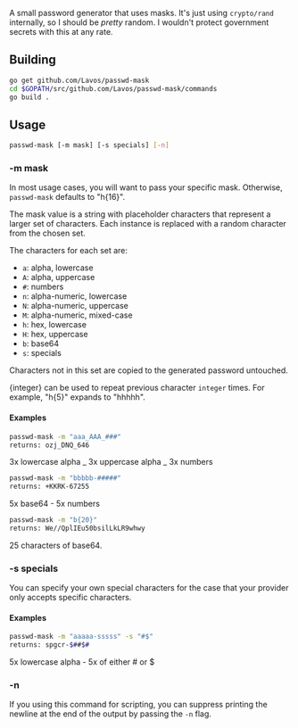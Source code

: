 A small password generator that uses masks. It's just using `crypto/rand` internally, so I should be *pretty* random. I wouldn't protect government secrets with this at any rate.

## Building

```bash
go get github.com/Lavos/passwd-mask
cd $GOPATH/src/github.com/Lavos/passwd-mask/commands
go build .
```

## Usage
```bash
passwd-mask [-m mask] [-s specials] [-n]
```

### -m mask
In most usage cases, you will want to pass your specific mask. Otherwise, `passwd-mask` defaults to "h{16}".

The mask value is a string with placeholder characters that represent a larger set of characters. Each instance is replaced with a random character from the chosen set.

The characters for each set are:

* `a`: alpha, lowercase
* `A`: alpha, uppercase
* `#`: numbers
* `n`: alpha-numeric, lowercase 
* `N`: alpha-numeric, uppercase
* `M`: alpha-numeric, mixed-case
* `h`: hex, lowercase
* `H`: hex, uppercase
* `b`: base64
* `s`: specials

Characters not in this set are copied to the generated password untouched.

{integer} can be used to repeat previous character `integer` times. For example, "h{5}" expands to "hhhhh".

#### Examples
```bash
passwd-mask -m "aaa_AAA_###"
returns: ozj_DNQ_646
```
3x lowercase alpha _ 3x uppercase alpha _ 3x numbers

```bash
passwd-mask -m "bbbbb-#####"
returns: +KKRK-67255
```
5x base64 - 5x numbers

```bash
passwd-mask -m "b{20}"
returns: We//QplIEu50bsilLkLR9whwy
```
25 characters of base64.

### -s specials

You can specify your own special characters for the case that your provider only accepts specific characters.

#### Examples

```bash
passwd-mask -m "aaaaa-sssss" -s "#$"
returns: spgcr-$##$#
```
5x lowercase alpha - 5x of either # or $

### -n

If you using this command for scripting, you can suppress printing the newline at the end of the output by passing the `-n` flag.
